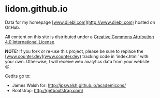 lidom.github.io
========

Data for my homepage [www.dliebl.com](http://www.dliebl.com) hosted on GitHub.

All content on this site is distributed under a [Creative Commons Attribution 4.0 International License](http://creativecommons.org/licenses/by/4.0).

**NOTE:** If you fork or re-use this project, please be sure to replace the [www.counter.dev](www.counter.dev) tracking code in 'index.html' with your own. Otherwise, I will receive web analytics data from your website 	
&#128521;.

Cedits go to:

* James Walsh for: http://jpswalsh.github.io/academicons/
* Bootstrap: http://getbootstrap.com/
